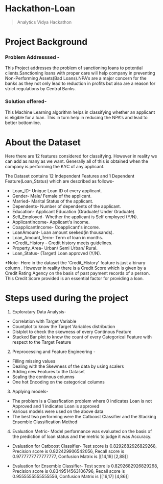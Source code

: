 # Hackathon-Loan
>Analytics Vidya Hackathon

# Project Background
### Problem Addresssed -
This Project addresses the problem of sanctioning loans to potential clients.Sanctioning loans with proper care will help company in preventing Non-Performing Assets(Bad Loans).NPA's are a major concern for the banks as they not only lead to reduction in profits but also are a reason for strict regulations by Central Banks.
### Solution offered-
This Machine Learning algorithm helps in classifying whether an applicant is eligible for a loan. This in turn help in reducing the NPA's and lead to better bottomline. 

# About the Dataset
Here there are 12 features considered for classifying. However in reality we can add as many as we want. Generally all of this is obtained when the company is performing the KYC of any applicant.

The Dataset contains 12 Independent Features and 1 Dependent Feature(Loan_Status) which are described as follows-
- Loan_ID-	Unique Loan ID of every applicant.
- Gender-	Male/ Female of the applicant.
- Married-	Marital Status of the applicant.
- Dependents-	Number of dependents of the applicant.
- Education-	Applicant Education (Graduate/ Under Graduate).
- Self_Employed-	Whether the applicant is Self employed (Y/N).
- ApplicantIncome-	Applicant's income.
- CoapplicantIncome-	Coapplicant's income.
- LoanAmount-	Loan amount seeked(in thousands).
- Loan_Amount_Term-	Term of loan in months.
- *Credit_History -	Credit history meets guidelines.
- Property_Area-	Urban/ Semi Urban/ Rural.
- Loan_Status-	(Target) Loan approved (Y/N).


*Note- Here in the dataset the 'Credit_History' feature is just a binary column . However in reality there is a Credit Score which is given by a Credit Rating Agency on the basis of past payment records of a person. This Credit Score provided is an essential factor for providing a loan.

# Steps used during the project
1) Exploratary Data Analysis- 
  - Correlation with Target Variable
  - Countplot to know the Target Variables distribution
  - Distplot to check the skewness of every Continous Feature
  - Stacked Bar plot to know the count of every Categorical Feature with respect to the Target Feature
  
 2) Preprocessing and Feature Engineering -
  - Filling missing values
  - Dealing with the Skewness of the data by using scalers
  - Adding new Features to the Dataset
  - Scaling the continous columns
  - One hot Encoding on the categorical columns
  
  3) Applying models-
  - The problem is a Classfication problem where 0 indicates Loan is not Approved and 1 indicates Loan is approved
  - Various models were used on the above data
  - The best two performing were the Catboost Classifier and the Stacking Ensemble Classification Method
  
  4) Evaluation Metric-
   Model performance was evaluated on the basis of the prediction of loan status and the metric to judge it was Accuracy.
   
   - Evaluation for Catboost Classifier-
    Test score is  0.8292682926829268,
    Precision score is 0.822429906542056,
    Recall score is 0.9777777777777777,
    Confusion Matrix is 
      [[14,19]
      [2,88]]
      
   - Evaluation for Ensemble Classifier-
    Test score is  0.8292682926829268,
    Precision score is 0.8349514563106796,
    Recall score is 0.9555555555555556,
    Confusion Matrix is 
      [[16,17]
      [4,86]]
      
      
